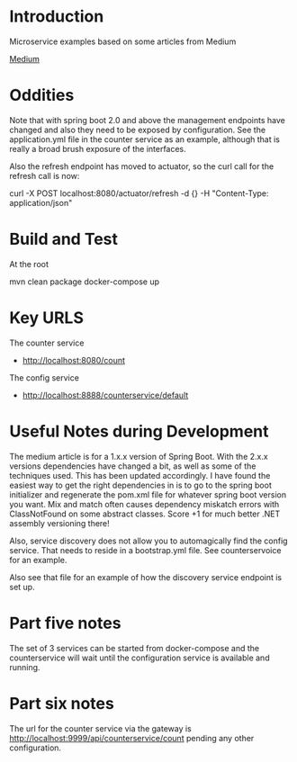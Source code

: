 # Introduction 
Microservice examples based on some articles from Medium

[Medium](https://medium.com/@marcus.eisele/implementing-a-microservice-architecture-with-spring-boot-intro-cdb6ad16806c)



# Oddities
Note that with spring boot 2.0 and above the management endpoints have changed and also they need 
to be exposed by configuration.  See the application.yml file in the counter service as an example,
although that is really a broad brush exposure of the interfaces.

Also the refresh endpoint has moved to actuator, so the curl call for the refresh call is now:

curl -X POST localhost:8080/actuator/refresh -d {} -H "Content-Type: application/json"


# Build and Test
At the root

mvn clean package
docker-compose up

# Key URLS
The counter service 
-   [http://localhost:8080/count](http://localhost:8080/count)

The config service
-   [http://localhost:8888/counterservice/default](http://localhost:8888/counterservice/default)

# Useful Notes during Development

The medium article is for a 1.x.x version of Spring Boot.  With the 2.x.x versions dependencies have changed a bit, as well as some
of the techniques used.  This has been updated accordingly.  I have found the easiest way to get the 
right dependencies in is to go to the spring boot initializer and regenerate the pom.xml file for whatever
spring boot version you want.  Mix and match often causes dependency miskatch errors with ClassNotFound on some
abstract classes.  Score +1 for much better .NET assembly versioning there!

Also, service discovery does not allow you to automagically find the config service.  That needs to reside in 
a bootstrap.yml file.  See counterservoice for an example.

Also see that file for an example of how the discovery service endpoint is set up.

# Part five notes

The set of 3 services can be started from docker-compose and the counterservice will wait until the 
configuration service is available and running.

# Part six notes

The url for the counter service via the gateway is 
[http://localhost:9999/api/counterservice/count](http://localhost:9999/api/counterservice/count)
pending any other configuration. 





